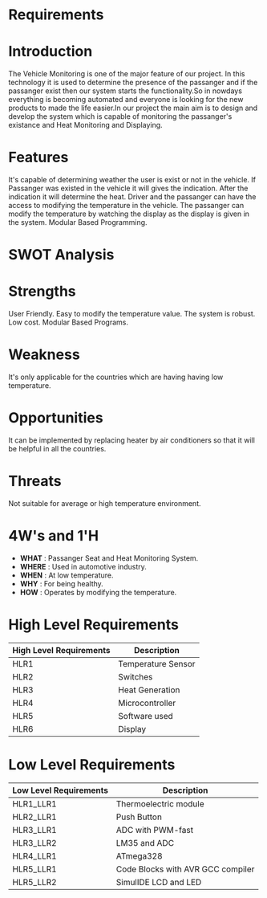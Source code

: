 # Requirements

# Introduction

The Vehicle Monitoring is one of the major feature of our project. In this technology it is used to determine the presence of the passanger and if the passanger exist then our system starts the functionality.So in nowdays everything is becoming automated and everyone is looking for the new products to made the life easier.In our project the main aim is to design and develop the system which is capable of monitoring the passanger's existance and Heat Monitoring and Displaying.

# Features

It's capable of determining weather the user is exist or not in the vehicle. If Passanger was existed in the vehicle it will gives the indication. After the indication it will determine the heat. Driver and the passanger can have the access to modifying the temperature in the vehicle. The passanger can modify the temperature by watching the display as the display is given in the system. Modular Based Programming.

# SWOT Analysis

# Strengths

User Friendly. Easy to modify the temperature value. The system is robust. Low cost. Modular Based Programs.

# Weakness

It's only applicable for the countries which are having having low temperature.

# Opportunities

It can be implemented by replacing heater by air conditioners so that it will be helpful in all the countries.

# Threats

Not suitable for average or high temperature environment.

# 4W's and 1'H

-  **WHAT** : Passanger Seat and Heat Monitoring System.    
-  **WHERE** : Used in automotive industry.   
-  **WHEN** : At low temperature.   
-  **WHY** : For being healthy.   
-  **HOW** : Operates by modifying the temperature.   

# High Level Requirements

| High Level Requirements      | Description |
| ----------- | ----------- |
| HLR1      | Temperature Sensor  |
| HLR2   | Switches|
| HLR3   | Heat Generation|
| HLR4   | Microcontroller|
| HLR5   | Software used|
| HLR6   | Display|

# Low Level Requirements

| Low Level Requirements      | Description |
| ----------- | ----------- |
| HLR1_LLR1      | Thermoelectric module |
| HLR2_LLR1   | Push Button |
| HLR3_LLR1   | ADC with PWM-fast|
| HLR3_LLR2   |LM35 and ADC |
| HLR4_LLR1   | ATmega328|
| HLR5_LLR1   | Code Blocks with AVR GCC compiler |
| HLR5_LLR2   | SimulIDE LCD and LED |
